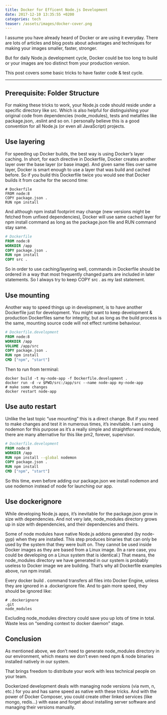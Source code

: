 ```yaml
---
title: Docker for Efficent Node.js Development
date: 2017-12-10 13:35:55 +0200
categories: tech
teaser: /assets/images/docker-cover.png
---
```



I assume you have already heard of Docker or are using it everyday. There are lots of articles and blog posts about advantages and techniques for making your images smaller, faster, stronger.

But for daily Node.js development cycle, Docker could be too long to build or your images are too distinct from your production version.

This post covers some basic tricks to have faster code & test cycle.

---

## Prerequisite: Folder Structure

For making these tricks to work, your Node.js code should reside under a specific directory like src. Which is also helpful for distinguishing your original code from dependencies (node_modules), tests and metafiles like package.json, .eslint and so on. I personally believe this is a good convention for all Node.js (or even all JavaScript) projects.

## Use layering

For speeding up Docker builds, the best way is using Docker’s layer caching. In short, for each directive in Dockerfile, Docker creates another layer over the base layer (or base image). And given same files over same layer, Docker is smart enough to use a layer that was build and cached before. So if you build this Dockerfile twice you would see that Docker builds it from cache for the second time:

```
# Dockerfile
FROM node:8
COPY package.json .
RUN npm install
```

And although npm install footprint may change (new versions might be fetched from unfixed  dependencies), Docker will use same cached layer for npm install command as long as the package.json file and RUN command stay same.

```Dockerfile
# Dockerfile
FROM node:8
WORKDIR /app
COPY package.json .
RUN npm install
COPY src .
```

So in order to use caching/layering well, commands in Dockerfile should be ordered in a way that most frequently changed parts are included in later statements. So I always try to keep COPY src . as my last statement.

## Use mounting

Another way to speed things up in development, is to have another Dockerfile just for development. You might want to keep development & production Dockerfiles same for integrity, but as long as the build process is the same, mounting source code will not effect runtime behaviour.

```Dockerfile
# Dockerfile.development
FROM node:8
WORKDIR /app
VOLUME /app/src
COPY package.json .
RUN npm install
CMD ["npm", "start"]
```

Then to run from terminal:

```
docker build -t my-node-app -f Dockerfile.development .
docker run -d -v $PWD/src:/app/src --name node-app my-node-app
# make some changes
docker restart node-app
```

## Use auto restart

Unlike the last topic “use mounting” this is a direct change. But if you need to make changes and test it in numerous times, it’s inevitable. I am using nodemon for this purpose as it’s a really simple and straightforward module, there are many alternative for this like pm2, forever, supervisor.

```Dockerfile
# Dockerfile.development
FROM node:8
WORKDIR /app
RUN npm install --global nodemon
COPY package.json .
RUN npm install
CMD ["npm", "start"]
```

So this time, even before adding our package.json we install nodemon and use nodemon instead of node for launching our app.

## Use dockerignore

While developing Node.js apps, it’s inevitable for the package.json grow in size with dependencies. And not very late, node_modules directory grows up in size with dependencies, and their dependencies and theirs.

Some of node modules have native Node.js addons generated (by node-gyp) when they are installed. This step produces binaries that can only be used by the system that they were built on. They cannot be used inside Docker images as they are based from a Linux image. (In a rare case, you could be developing on a Linux system that is identical.) That means, the node_modules directory we have generated in our system is probably useless to Docker image we are building. That’s why all Dockerfile examples above, run npm install.

Every docker build . command transfers all files into Docker Engine, unless they are ignored in a .dockerignore file. And to gain more speed, they should be ignored like:

```
# .dockerignore
.git
node_modules
```

Excluding node_modules directory could save you up lots of time in total. Waste less on “sending context to docker daemon” stage.

## Conclusion

As mentioned above, we don’t need to generate node_modules directory in our environment, which means we don’t even need npm & node binaries installed natively in our system.

That brings freedom to distribute your work with less technical people on your team.

Dockerized development deals with managing node versions (via nvm, n, etc.) for you and has same speed as native with these tricks. And with the power of Docker Composer, you could create other linked services (like mongo, redis…) with ease and forget about installing server software and managing their versions manually.
